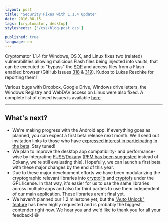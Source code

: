 ```yaml
---
layout: post
title: "Security Fixes with 1.1.4 Update"
date: 2016-08-15
tags: [cryptomator, desktop]
stylesheets: ['/css/blog-post.css']

published: true
language: en
---
```

Cryptomator 1.1.4 for Windows, OS X, and Linux fixes two (related) vulnerabilities allowing malicious Flash files being injected into vaults, that can be executed to "bypass" the <a href="https://en.wikipedia.org/wiki/Same-origin_policy" target="_blank">SOP</a> and access files from a Flash-enabled browser (GitHub Issues <a href="https://github.com/cryptomator/cryptomator/issues/318" target="_blank">318</a> & <a href="https://github.com/cryptomator/cryptomator/issues/319" target="_blank">319</a>). Kudos to Lukas Reschke for reporting them!

Various bugs with Dropbox, Google Drive, Windows drive letters, the Windows Registry and WebDAV access on Linux were also fixed. A complete list of closed issues is available <a href="https://github.com/cryptomator/cryptomator/milestone/20?closed=1" target="_blank">here</a>.

<hr/>

## What's next?
- We're making progress with the Android app. If everything goes as planned, you can expect a first beta release next month. We'll send out invitation links to those who have <a href="/#newsletter" target="_blank">expressed interest in participating in the beta</a>. Stay tuned!
- We plan to improve the desktop app compatibility- and performance-wise by integrating <a href="https://github.com/cryptomator/cryptomator/issues/252" target="_blank">FUSE</a>/<a href="https://github.com/cryptomator/cryptomator/issues/207" target="_blank">Dokany</a> (<a href="https://github.com/cryptomator/cryptomator/issues/315" target="_blank">PFM has been suggested</a> instead of Dokany, we're still evaluating this). Hopefully, we can launch a first beta with these major changes by the end of this year.
- Due to these major development efforts we have been modularizing the cryptographic relevant libraries into <a href="https://github.com/cryptomator/cryptolib" target="_blank">cryptolib</a> and <a href="https://github.com/cryptomator/cryptofs" target="_blank">cryptofs</a> under the GPL license. In that way, it's easier for us to use the same libraries across multiple apps and also for third parties to use them independent of our main application. These libraries aren't final yet.
- We haven't planned our 1.2 milestone yet, but the <a href="https://github.com/cryptomator/cryptomator/issues/40" target="_blank">"Auto Unlock" feature</a> has been highly requested and is probably the biggest contender right now. We hear you and we'd like to thank you for all your feedback! :smile:

